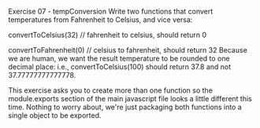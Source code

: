 Exercise 07 - tempConversion
Write two functions that convert temperatures from Fahrenheit to Celsius, and vice versa:

convertToCelsius(32) // fahrenheit to celsius, should return 0

convertToFahrenheit(0) // celsius to fahrenheit, should return 32
Because we are human, we want the result temperature to be rounded to one decimal place: i.e., convertToCelsius(100) should return 37.8 and not 37.77777777777778.

This exercise asks you to create more than one function so the module.exports section of the main javascript file looks a little different this time. Nothing to worry about, we're just packaging both functions into a single object to be exported.